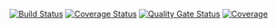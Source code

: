 [![Build Status](https://travis-ci.org/coi-gov-pl/java-cascades.svg?branch=develop)](https://travis-ci.org/coi-gov-pl/java-cascades)
[![Coverage Status](https://coveralls.io/repos/github/coi-gov-pl/java-cascades/badge.svg?branch=develop)](https://coveralls.io/github/coi-gov-pl/java-cascades?branch=develop)
[![Quality Gate Status](https://sonarcloud.io/api/project_badges/measure?project=pl.gov.coi.cascades%3Acascades-pom&metric=alert_status)](https://sonarcloud.io/dashboard?id=pl.gov.coi.cascades%3Acascades-pom)
[![Coverage](https://sonarcloud.io/api/project_badges/measure?project=pl.gov.coi.cascades%3Acascades-pom&metric=coverage)](https://sonarcloud.io/dashboard?id=pl.gov.coi.java-cascades%3Acascades-pom)
